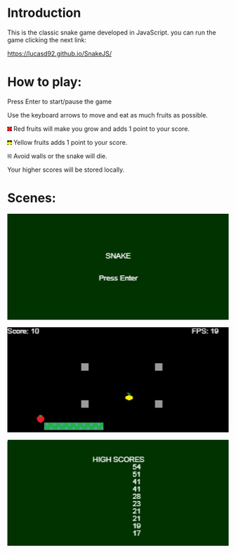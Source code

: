 # Introduction
This is the classic snake game developed in JavaScript. you can run the game clicking the next link:

https://lucasd92.github.io/SnakeJS/

# How to play:

Press Enter to start/pause the game

Use the keyboard arrows to move and eat as much fruits as possible.

![Alt text](./assets/fruit.png?raw=true "Red-Fruit")
Red fruits will make you grow  and adds 1 point to your score.

![Alt text](./assets/fruit2.png?raw=true "Yellow-Fruit")
Yellow fruits adds 1 point to your score.

![Alt text](./assets/wall.png?raw=true "Wall")
Avoid walls or the snake will die.

Your higher scores will be stored locally.

# Scenes:

![Alt text](./img/main-scene.png?raw=true "Main scene")

![Alt text](./img/game-scene.png?raw=true "Game scene")

![Alt text](./img/scoreboard-scene.png?raw=true "Score scene")


